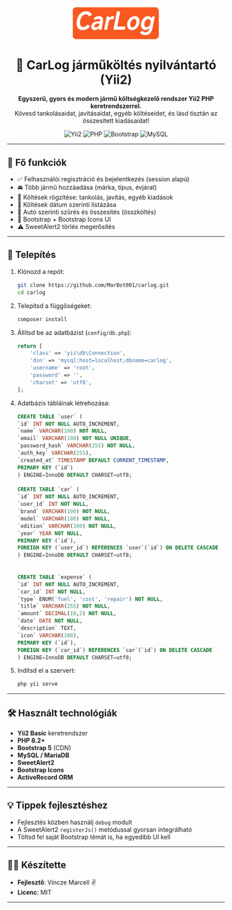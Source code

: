<div align="center">
   <img src="web/img/logo.png" style="width: 200px; height: auto;">
   <h1 align="center">🚗 CarLog járműköltés nyilvántartó (Yii2)</h1>
</div>

<p align="center">
  <strong>Egyszerű, gyors és modern jármű költségkezelő rendszer Yii2 PHP keretrendszerrel.</strong><br>
  Kövesd tankolásaidat, javításaidat, egyéb költéseidet, és lásd tisztán az összesített kiadásaidat!
</p>

<p align="center">
  <img src="https://img.shields.io/badge/Yii2-Basic-blueviolet" alt="Yii2">
  <img src="https://img.shields.io/badge/PHP-%5E8.3-blue" alt="PHP">
  <img src="https://img.shields.io/badge/Bootstrap-5-lightblue" alt="Bootstrap">
  <img src="https://img.shields.io/badge/MySQL-supported-yellow" alt="MySQL">
</p>

---

## 🔧 Fő funkciók

- ✅ Felhasználói regisztráció és bejelentkezés (session alapú)
- 🚘 Több jármű hozzáadása (márka, típus, évjárat)
- 💸 Költések rögzítése: tankolás, javítás, egyéb kiadások
- 📅 Költések dátum szerinti listázása
- 🎯 Autó szerinti szűrés és összesítés (összköltés)
- 🎨 Bootstrap + Bootstrap Icons UI
- ⚠️ SweetAlert2 törlés megerősítés

---

## 🚀 Telepítés

1. Klónozd a repót:
   ```bash
   git clone https://github.com/MarBot001/carlog.git
   cd carlog
   ```

2. Telepítsd a függőségeket:
   ```bash
   composer install
   ```

3. Állítsd be az adatbázist (`config/db.php`):
   ```php
   return [
       'class' => 'yii\db\Connection',
       'dsn' => 'mysql:host=localhost;dbname=carlog',
       'username' => 'root',
       'password' => '',
       'charset' => 'utf8',
   ];
   ```

4. Adatbázis tábláinak létrehozása:
   ```sql
   CREATE TABLE `user` (
   `id` INT NOT NULL AUTO_INCREMENT,
   `name` VARCHAR(100) NOT NULL,
   `email` VARCHAR(100) NOT NULL UNIQUE,
   `password_hash` VARCHAR(255) NOT NULL,
   `auth_key` VARCHAR(255),
   `created_at` TIMESTAMP DEFAULT CURRENT_TIMESTAMP,
   PRIMARY KEY (`id`)
   ) ENGINE=InnoDB DEFAULT CHARSET=utf8;
   
   CREATE TABLE `car` (
   `id` INT NOT NULL AUTO_INCREMENT,
   `user_id` INT NOT NULL,
   `brand` VARCHAR(100) NOT NULL,
   `model` VARCHAR(100) NOT NULL,
   `edition` VARCHAR(100) NOT NULL,
   `year` YEAR NOT NULL,
   PRIMARY KEY (`id`),
   FOREIGN KEY (`user_id`) REFERENCES `user`(`id`) ON DELETE CASCADE
   ) ENGINE=InnoDB DEFAULT CHARSET=utf8;


   CREATE TABLE `expense` (
   `id` INT NOT NULL AUTO_INCREMENT,
   `car_id` INT NOT NULL,
   `type` ENUM('fuel', 'cost', 'repair') NOT NULL,
   `title` VARCHAR(255) NOT NULL,
   `amount` DECIMAL(10,2) NOT NULL,
   `date` DATE NOT NULL,
   `description` TEXT,
   `icon` VARCHAR(100),
   PRIMARY KEY (`id`),
   FOREIGN KEY (`car_id`) REFERENCES `car`(`id`) ON DELETE CASCADE
   ) ENGINE=InnoDB DEFAULT CHARSET=utf8;
      ```

5. Indítsd el a szervert:
   ```bash
   php yii serve
   ```

---

## 🛠️ Használt technológiák

- **Yii2 Basic** keretrendszer
- **PHP 8.2+**
- **Bootstrap 5** (CDN)
- **MySQL / MariaDB**
- **SweetAlert2**
- **Bootstrap Icons**
- **ActiveRecord ORM**


---

## 💡 Tippek fejlesztéshez

- Fejlesztés közben használj `debug` modult
- A SweetAlert2 `registerJs()` metódussal gyorsan integrálható
- Töltsd fel saját Bootstrap témát is, ha egyedibb UI kell

---

## 🧑‍💻 Készítette

- **Fejlesztő**: Vincze Marcell ✌️
- **Licenc**: MIT

---
